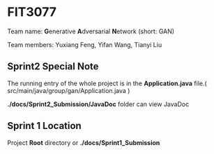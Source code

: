 # FIT3077

Team name: **G**enerative **A**dversarial **N**etwork (short: GAN)

Team members: Yuxiang Feng, Yifan Wang, Tianyi Liu



## Sprint2 Special Note

The running entry of the whole project is in the **Application.java** file.( src/main/java/group/gan/Application.java )

**./docs/Sprint2_Submission/JavaDoc** folder can view JavaDoc



## Sprint 1 Location

Project **Root** directory or **./docs/Sprint1_Submission**


